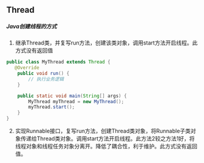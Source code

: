## Thread

##### Java创建线程的方式

1. 继承Thread类，并复写run方法，创建该类对象，调用start方法开启线程。此方式没有返回值 

```java
public class MyThread extends Thread {
   @Override
    public void run() {
        // 执行业务逻辑
    }

    public static void main(String[] args) {
        MyThread myThread = new MyThread();
        myThread.start();
    }
}
```



2. 实现Runnable接口，复写run方法，创建Thread类对象，将Runnable子类对象传递给Thread类对象。调用start方法开启线程。此方法2较之方法1好，将线程对象和线程任务对象分离开。降低了耦合性，利于维护。此方式没有返回值。